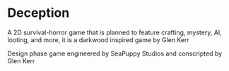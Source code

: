 # Deception

A 2D survival-horror game that is planned to feature crafting, mystery, AI, looting, and more, it is a darkwood inspired game by Glen Kerr

Design phase game engineered by SeaPuppy Studios and conscripted by Glen Kerr
